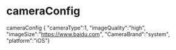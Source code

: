 # cameraConfig
cameraConfig { "cameraType":1, 
"imageQuality":"high",
"imageSize":"https://www.baidu.com",
"CameraBrand":"system",
"platform":"iOS"}
